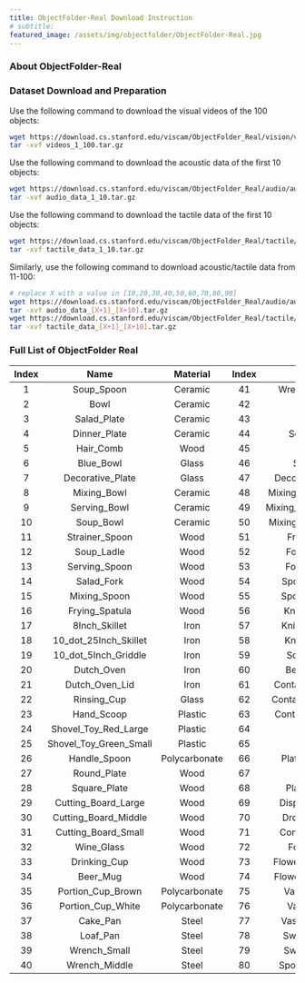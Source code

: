 ```yaml
---
title: ObjectFolder-Real Download Instruction
# subtitle: 
featured_image: /assets/img/objectfolder/ObjectFolder-Real.jpg
---
```


### About ObjectFolder-Real

### Dataset Download and Preparation

Use the following command to download the visual videos of the 100 objects:

```sh
wget https://download.cs.stanford.edu/viscam/ObjectFolder_Real/vision/videos_1_100.tar.gz
tar -xvf videos_1_100.tar.gz
```

Use the following command to download the acoustic data of the first 10 objects:

```sh
wget https://download.cs.stanford.edu/viscam/ObjectFolder_Real/audio/audio_data_1_10.tar.gz
tar -xvf audio_data_1_10.tar.gz
```

Use the following command to download the tactile data of the first 10 objects:

```sh
wget https://download.cs.stanford.edu/viscam/ObjectFolder_Real/tactile/tactile_data_1_10.tar.gz
tar -xvf tactile_data_1_10.tar.gz
```

Similarly, use the following command to download acoustic/tactile data from 11-100:

```sh
# replace X with a value in [10,20,30,40,50,60,70,80,90]
wget https://download.cs.stanford.edu/viscam/ObjectFolder_Real/audio/audio_data_[X+1]_[X+10].tar.gz
tar -xvf audio_data_[X+1]_[X+10].tar.gz
wget https://download.cs.stanford.edu/viscam/ObjectFolder_Real/tactile/tactile_data_[X+1]_[X+10].tar.gz
tar -xvf tactile_data_[X+1]_[X+10].tar.gz
```

### Full List of ObjectFolder Real

| Index |          Name          |   Material    | Index |        Name        |   Material    | Index |        Name         |   Material    |
| :---: | :--------------------: | :-----------: | :---: | :----------------: | :-----------: | :---: | :-----------------: | :-----------: |
|   1   |       Soup_Spoon       |    Ceramic    |  41   |    Wrench_Large    |     Steel     |  81   |  Utensil_Container  |     Wood      |
|   2   |          Bowl          |    Ceramic    |  42   |       Pestle       |     Iron      |  82   |         Can         |     Glass     |
|   3   |      Salad_Plate       |    Ceramic    |  43   |       Mortar       |     Iron      |  83   |    Potato_Masher    |     Steel     |
|   4   |      Dinner_Plate      |    Ceramic    |  44   |     Sculpture      |     Iron      |  84   |       Skimmer       |     Steel     |
|   5   |       Hair_Comb        |     Wood      |  45   |       Ladle        |     Iron      |  85   |    Pasta_Server     |     Steel     |
|   6   |       Blue_Bowl        |     Glass     |  46   |      Spatula       |     Iron      |  86   |    Slotted_Spoon    |     Steel     |
|   7   |    Decorative_Plate    |     Glass     |  47   |  Decorative_Cast   |     Iron      |  87   |    Solid_Turner     |     Steel     |
|   8   |      Mixing_Bowl       |    Ceramic    |  48   | Mixing_Bowl_Large  |    Plastic    |  88   |        Ladle        |     Steel     |
|   9   |      Serving_Bowl      |    Ceramic    |  49   | Mixing_Bowl_Middle |    Plastic    |  89   |     Solid_Spoon     |     Steel     |
|  10   |       Soup_Bowl        |    Ceramic    |  50   | Mixing_Bowl_Small  |    Plastic    |  90   |   Slotted_Turner    |     Steel     |
|  11   |     Strainer_Spoon     |     Wood      |  51   |     Fruit_Bowl     |     Glass     |  91   |     Glass_Green     |     Glass     |
|  12   |       Soup_Ladle       |     Wood      |  52   |     Fork_Small     |     Steel     |  92   |      Glass_Red      |     Glass     |
|  13   |     Serving_Spoon      |     Wood      |  53   |     Fork_Large     |     Steel     |  93   |        Vase         |     Glass     |
|  14   |       Salad_Fork       |     Wood      |  54   |    Spoon_Small     |     Steel     |  94   |     Salad_Bowl      |     Glass     |
|  15   |      Mixing_Spoon      |     Wood      |  55   |    Spoon_Large     |     Steel     |  95   |        Scoop        | Polycarbonate |
|  16   |     Frying_Spatula     |     Wood      |  56   |    Knife_Large     |    Plastic    |  96   |       Box_Lid       | Polycarbonate |
|  17   |     8Inch_Skillet      |     Iron      |  57   |    Knife_Middle    |    Plastic    |  97   |  Stanford_Frisbee   |    Plastic    |
|  18   | 10_dot_25Inch_Skillet  |     Iron      |  58   |    Knife_Small     |    Plastic    |  98   |     Kettlebell      |     Iron      |
|  19   |  10_dot_5Inch_Griddle  |     Iron      |  59   |     Soap_Dish      |     Glass     |  99   |  Trim_Removal_Tool  |    Plastic    |
|  20   |       Dutch_Oven       |     Iron      |  60   |     Beer_Glass     |     Glass     |  100  | Trim_Removal_Tool_2 |    Plastic    |
|  21   |     Dutch_Oven_Lid     |     Iron      |  61   |  Container_Large   |    Ceramic    |       |                     |               |
|  22   |      Rinsing_Cup       |     Glass     |  62   |  Container_Middle  |    Ceramic    |       |                     |               |
|  23   |       Hand_Scoop       |    Plastic    |  63   |  Container_Small   |    Ceramic    |       |                     |               |
|  24   |  Shovel_Toy_Red_Large  |    Plastic    |  64   |        Mug         |    Ceramic    |       |                     |               |
|  25   | Shovel_Toy_Green_Small |    Plastic    |  65   |        Vase        |    Ceramic    |       |                     |               |
|  26   |      Handle_Spoon      | Polycarbonate |  66   |    Plate_Handle    |     Iron      |       |                     |               |
|  27   |      Round_Plate       |     Wood      |  67   |       Plate        |     Iron      |       |                     |               |
|  28   |      Square_Plate      |     Wood      |  68   |     Plate_Base     |     Wood      |       |                     |               |
|  29   |  Cutting_Board_Large   |     Wood      |  69   |   Display_Stand    |     Iron      |       |                     |               |
|  30   |  Cutting_Board_Middle  |     Wood      |  70   |    Drop_Funnel     | Polycarbonate |       |                     |               |
|  31   |  Cutting_Board_Small   |     Wood      |  71   |   Container_Lid    | Polycarbonate |       |                     |               |
|  32   |       Wine_Glass       |     Wood      |  72   |      Food_Pan      | Polycarbonate |       |                     |               |
|  33   |      Drinking_Cup      |     Wood      |  73   |  Flowerpot_Large   |    Ceramic    |       |                     |               |
|  34   |        Beer_Mug        |     Wood      |  74   |  Flowerpot_Small   |    Ceramic    |       |                     |               |
|  35   |   Portion_Cup_Brown    | Polycarbonate |  75   |     Vase_Green     |    Ceramic    |       |                     |               |
|  36   |   Portion_Cup_White    | Polycarbonate |  76   |     Vase_Blue      |    Ceramic    |       |                     |               |
|  37   |        Cake_Pan        |     Steel     |  77   |    Vase_Orange     |    Ceramic    |       |                     |               |
|  38   |        Loaf_Pan        |     Steel     |  78   |     Swan_Large     |    Ceramic    |       |                     |               |
|  39   |      Wrench_Small      |     Steel     |  79   |     Swan_Small     |    Ceramic    |       |                     |               |
|  40   |     Wrench_Middle      |     Steel     |  80   |    Spoon_Holder    |     Wood      |       |                     |               |
